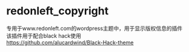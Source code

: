 # redonleft_copyright
专用于www.redonleft.com的wordpress主题中，用于显示版权信息的插件
<br>该插件用于配合black hack使用<br>
https://github.com/alucardwind/Black-Hack-theme
